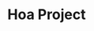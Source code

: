 ---
blog: https://blog.hoa-project.net/
codehost: https://github.com/hoaproject
logohandle: hoa-projectnet
sort: hoa-project
title: Hoa Project
twitter: https://x.com/hoaproject
website: https://hoa-project.net/En/
---